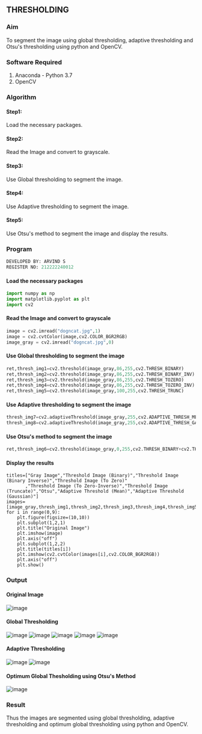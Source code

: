 ## THRESHOLDING
### Aim
To segment the image using global thresholding, adaptive thresholding and Otsu's thresholding using python and OpenCV.

### Software Required
1. Anaconda - Python 3.7
2. OpenCV

### Algorithm

#### Step1:
Load the necessary packages.
#### Step2:
Read the Image and convert to grayscale.
#### Step3:
Use Global thresholding to segment the image.
#### Step4:
Use Adaptive thresholding to segment the image.
#### Step5:
Use Otsu's method to segment the image and display the results.

### Program
```python
DEVELOPED BY: ARVIND S
REGISTER NO: 212222240012
```
#### Load the necessary packages
```python
import numpy as np
import matplotlib.pyplot as plt
import cv2
```
#### Read the Image and convert to grayscale
```python
image = cv2.imread("dogncat.jpg",1)
image = cv2.cvtColor(image,cv2.COLOR_BGR2RGB)
image_gray = cv2.imread("dogncat.jpg",0)
```
#### Use Global thresholding to segment the image
```python
ret,thresh_img1=cv2.threshold(image_gray,86,255,cv2.THRESH_BINARY)
ret,thresh_img2=cv2.threshold(image_gray,86,255,cv2.THRESH_BINARY_INV)
ret,thresh_img3=cv2.threshold(image_gray,86,255,cv2.THRESH_TOZERO)
ret,thresh_img4=cv2.threshold(image_gray,86,255,cv2.THRESH_TOZERO_INV)
ret,thresh_img5=cv2.threshold(image_gray,100,255,cv2.THRESH_TRUNC)
```
#### Use Adaptive thresholding to segment the image
```python
thresh_img7=cv2.adaptiveThreshold(image_gray,255,cv2.ADAPTIVE_THRESH_MEAN_C,cv2.THRESH_BINARY,11,2)
thresh_img8=cv2.adaptiveThreshold(image_gray,255,cv2.ADAPTIVE_THRESH_GAUSSIAN_C,cv2.THRESH_BINARY,11,2)
```
#### Use Otsu's method to segment the image 
```python
ret,thresh_img6=cv2.threshold(image_gray,0,255,cv2.THRESH_BINARY+cv2.THRESH_OTSU)
```
#### Display the results
```
titles=["Gray Image","Threshold Image (Binary)","Threshold Image (Binary Inverse)","Threshold Image (To Zero)"
       ,"Threshold Image (To Zero-Inverse)","Threshold Image (Truncate)","Otsu","Adaptive Threshold (Mean)","Adaptive Threshold (Gaussian)"]
images=[image_gray,thresh_img1,thresh_img2,thresh_img3,thresh_img4,thresh_img5,thresh_img6,thresh_img7,thresh_img8]
for i in range(0,9):
    plt.figure(figsize=(10,10))
    plt.subplot(1,2,1)
    plt.title("Original Image")
    plt.imshow(image)
    plt.axis("off")
    plt.subplot(1,2,2)
    plt.title(titles[i])
    plt.imshow(cv2.cvtColor(images[i],cv2.COLOR_BGR2RGB))
    plt.axis("off")
    plt.show()
```
### Output
#### Original Image
![image](https://github.com/S-ARVIND01/Thresholdingg/assets/118707337/48fa713e-d843-4101-a1de-c519d616cfa2)

#### Global Thresholding
![image](https://github.com/S-ARVIND01/Thresholdingg/assets/118707337/e18a29f5-3108-4623-8356-f1eb14510f15)
![image](https://github.com/S-ARVIND01/Thresholdingg/assets/118707337/9900b20f-99e6-4c69-b130-10dc30ddd032)
![image](https://github.com/S-ARVIND01/Thresholdingg/assets/118707337/6152eac4-7fff-4fb0-b621-74964e7068e0)
![image](https://github.com/S-ARVIND01/Thresholdingg/assets/118707337/41bc52e6-12d9-4319-8b0c-fe3e5e6b5b0f)
![image](https://github.com/S-ARVIND01/Thresholdingg/assets/118707337/e6382428-f0ca-42b1-a75a-587080a681b5)

#### Adaptive Thresholding
![image](https://github.com/S-ARVIND01/Thresholdingg/assets/118707337/735e0a82-d35e-406e-86ff-63182df61e6c)
![image](https://github.com/S-ARVIND01/Thresholdingg/assets/118707337/5adf0f1f-2830-4e0f-8b1b-4bc176759808)

#### Optimum Global Thesholding using Otsu's Method
![image](https://github.com/S-ARVIND01/Thresholdingg/assets/118707337/f7a9bc6f-6551-4fb8-b465-9f6bb7edd50e)

### Result
Thus the images are segmented using global thresholding, adaptive thresholding and optimum global thresholding using python and OpenCV.
